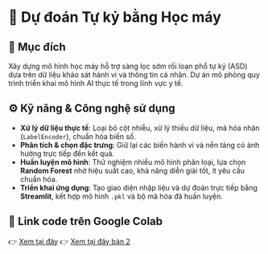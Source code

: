 # 🧠 Dự đoán Tự kỷ bằng Học máy

## 🎯 Mục đích
Xây dựng mô hình học máy hỗ trợ sàng lọc sớm rối loạn phổ tự kỷ (ASD) dựa trên dữ liệu khảo sát hành vi và thông tin cá nhân. Dự án mô phỏng quy trình triển khai mô hình AI thực tế trong lĩnh vực y tế.

## ⚙️ Kỹ năng & Công nghệ sử dụng
- **Xử lý dữ liệu thực tế**: Loại bỏ cột nhiễu, xử lý thiếu dữ liệu, mã hóa nhãn (`LabelEncoder`), chuẩn hóa biến số.
- **Phân tích & chọn đặc trưng**: Giữ lại các biến hành vi và nền tảng có ảnh hưởng trực tiếp đến kết quả.
- **Huấn luyện mô hình**: Thử nghiệm nhiều mô hình phân loại, lựa chọn **Random Forest** nhờ hiệu suất cao, khả năng diễn giải tốt, ít yêu cầu chuẩn hóa.
- **Triển khai ứng dụng**: Tạo giao diện nhập liệu và dự đoán trực tiếp bằng **Streamlit**, kết hợp mô hình `.pkl` và bộ mã hóa đã huấn luyện.

## 🔗 Link code trên Google Colab
👉 [Xem tại đây](https://colab.research.google.com/drive/17XEAt5ldScc7BNvJzEoTTyqhgKt5HWdl?usp=sharing)
👉 [Xem tại đây bản 2](https://colab.research.google.com/drive/170jVoXIBVqlXj3YiWlxyjP-Lx5dTzWV1?usp=sharing)
